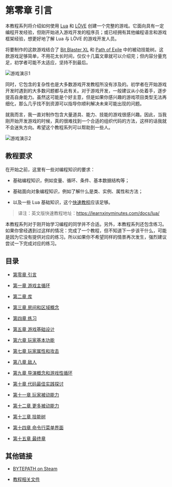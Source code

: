 # 第零章 引言

本教程系列将介绍如何使用 [Lua](https://www.lua.org/) 和 [LÖVE](https://love2d.org/) 创建一个完整的游戏。它面向具有一定编程开发经验，但刚开始进入游戏开发的程序员；或已经拥有其他编程语言和游戏框架经验，想更好地了解 Lua 与 LÖVE 的游戏开发人员。

将要制作的这款游戏结合了 [Bit Blaster XL](http://store.steampowered.com/app/433950/) 和 [Path of Exile](https://www.pathofexile.com/passive-skill-tree) 中的被动技能树。这款游戏足够简单，不用花太长时间，仅仅十几篇文章就可以介绍完；但内容分量充足，初学者可能不太适应，坚持不到最后。

![游戏演示1](https://user-images.githubusercontent.com/409773/41509911-caf3c20a-7231-11e8-96b9-d70596f753f5.gif)

同时，它包含的复杂性也是大多数游戏开发教程所没有涉及的。初学者在开始游戏开发时遇到的大多数问题都与此有关。对于游戏开发，一般建议从小处着手，逐步提高自身能力。虽然这可能是个好主意，但是如果你感兴趣的游戏项目类型无法再细化，那么几乎找不到资源可以指导你顺利解决未来可能出现的问题。

就我而言，我一直对制作包含大量道具、能力、技能的游戏很感兴趣。因此，当我刚开始开发游戏的时候，真的很难找到一个合适的组织代码的方法，这样的话我就不会迷失方向。希望这个教程系列可以帮助到一些人。

![游戏演示2](https://user-images.githubusercontent.com/409773/41509912-cb151f9a-7231-11e8-8da7-1e8ec671bfaa.gif)

## 教程要求

在开始之前，这里有一些对编程知识的要求：

- 基础编程知识，例如变量、循环、条件、基本数据结构等；

- 基础面向对象编程知识，例如了解什么是类、实例、属性和方法；

- 以及一些 Lua 基础知识，这个[快速教程](https://learnxinyminutes.com/docs/zh-cn/lua-cn/)应该足够。

> 译注：英文版快速教程地址：https://learnxinyminutes.com/docs/lua/

本教程系列对于刚开始学习编程的同学并不合适。另外，本教程系列还包含练习。如果你曾经遇到过这样的情况：完成了一个教程，但不知道下一步该干什么，可能是因为它没有提供对应的练习。所以如果你不希望同样的情景再次发生，强烈建议尝试一下完成对应的练习。

## 目录

- [第零章 引言](./c0.md)

- [第一章 游戏主循环](./c1.md)

- [第二章 库](./c2.md)

- [第三章 房间和区域概念](./c3.md)

- [第四章 练习](./c4.md)

- [第五章 游戏基础设计](./c5.md)

- [第六章 玩家基本功能](./c6.md)

- [第七章 玩家属性和攻击](./c7.md)

- [第八章 敌人](./c8.md)

- [第九章 导演概念和游戏性循环](./c9.md)

- [第十章 代码最佳实践探讨](./c10.md)

- [第十一章 玩家被动能力](./c11.md)

- [第十二章 更多被动能力](./c12.md)

- [第十三章 技能树](./c13.md)

- [第十四章 命令行菜单界面](./c14.md)

- [第十五章 最终章](./c15.md)

## 其他链接

- [BYTEPATH on Steam](http://store.steampowered.com/app/760330/BYTEPATH/)

- [教程相关文件](https://github.com/a327ex/BYTEPATH/tree/master/tutorial)
